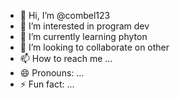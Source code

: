 - 👋 Hi, I’m @combel123
- 👀 I’m interested in program dev
- 🌱 I’m currently learning phyton
- 💞️ I’m looking to collaborate on other
- 📫 How to reach me ...
- 😄 Pronouns: ...
- ⚡ Fun fact: ...

<!---
combel123/combel123 is a ✨ special ✨ repository because its `README.md` (this file) appears on your GitHub profile.
You can click the Preview link to take a look at your changes.
--->
